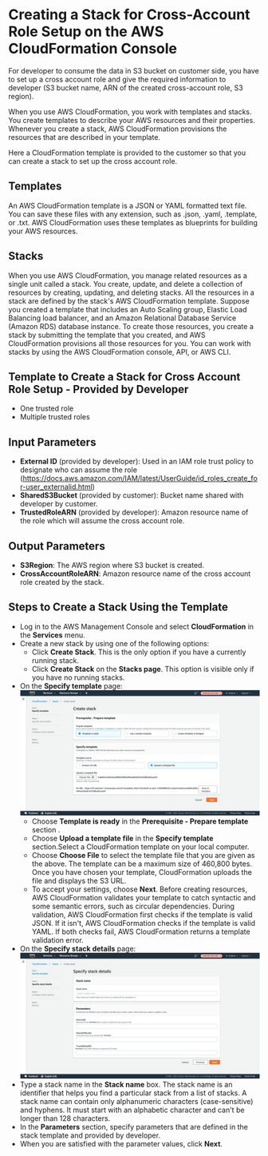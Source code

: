 # Creating a Stack for Cross-Account Role Setup on the AWS CloudFormation Console
For developer to consume the data in S3 bucket on customer side, you have to set up a cross account role and give the required information to developer (S3 bucket name, ARN of the created cross-account role, S3 region).

When you use AWS CloudFormation, you work with templates and stacks. You create templates to describe your AWS resources and their properties. Whenever you create a stack, AWS CloudFormation provisions the resources that are described in your template.

Here a CloudFormation template is provided to the customer so that you can create a stack to set up the cross account role.

## Templates
An AWS CloudFormation template is a JSON or YAML formatted text file. You can save these files with any extension, such as .json, .yaml, .template, or .txt. AWS CloudFormation uses these templates as blueprints for building your AWS resources. 

## Stacks
When you use AWS CloudFormation, you manage related resources as a single unit called a stack. You create, update, and delete a collection of resources by creating, updating, and deleting stacks. All the resources in a stack are defined by the stack's AWS CloudFormation template. Suppose you created a template that includes an Auto Scaling group, Elastic Load Balancing load balancer, and an Amazon Relational Database Service (Amazon RDS) database instance. To create those resources, you create a stack by submitting the template that you created, and AWS CloudFormation provisions all those resources for you. You can work with stacks by using the AWS CloudFormation console, API, or AWS CLI.

## Template to Create a Stack for Cross Account Role Setup - Provided by Developer
- One trusted role
- Multiple trusted roles

## Input Parameters
- **External ID** (provided by developer): Used in an IAM role trust policy to designate who can assume the role (https://docs.aws.amazon.com/IAM/latest/UserGuide/id_roles_create_for-user_externalid.html)
- **SharedS3Bucket** (provided by customer): Bucket name shared with developer by customer.
- **TrustedRoleARN** (provided by developer): Amazon resource name of the role which will assume the cross account role.

## Output Parameters
- **S3Region**: The AWS region where S3 bucket is created.
- **CrossAccountRoleARN**: Amazon resource name of the cross account role created by the stack.

## Steps to Create a Stack Using the Template
- Log in to the AWS Management Console and select **CloudFormation** in the **Services** menu.
- Create a new stack by using one of the following options:
  - Click **Create Stack**. This is the only option if you have a currently running stack.
  - Click **Create Stack** on the **Stacks page**. This option is visible only if you have no running stacks.    
- On the **Specify template** page: ![Step 1: Specify template](aws_create_stack_step1.png)
  - Choose **Template is ready** in the **Prerequisite - Prepare template** section .
  - Choose **Upload a template file** in the **Specify template** section.Select a CloudFormation template on your local computer.
  - Choose **Choose File** to select the template file that you are given as the above. The template can be a maximum size of 460,800 bytes. Once you have chosen your template, CloudFormation uploads the file and displays the S3 URL.
  - To accept your settings, choose **Next**. Before creating resources, AWS CloudFormation validates your template to catch syntactic and some semantic errors, such as circular dependencies. During validation, AWS CloudFormation first checks if the template is valid JSON. If it isn't, AWS CloudFormation checks if the template is valid YAML. If both checks fail, AWS CloudFormation returns a template validation error.
- On the **Specify stack details** page: ![Step 2: Specify stack details](aws_create_stack_step2.png)
 - Type a stack name in the **Stack name** box. The stack name is an identifier that helps you find a particular stack from a list of stacks. A stack name can contain only alphanumeric characters (case-sensitive) and hyphens. It must start with an alphabetic character and can't be longer than 128 characters.
 - In the **Parameters** section, specify parameters that are defined in the stack template and provided by developer.
 - When you are satisfied with the parameter values, click **Next**.
